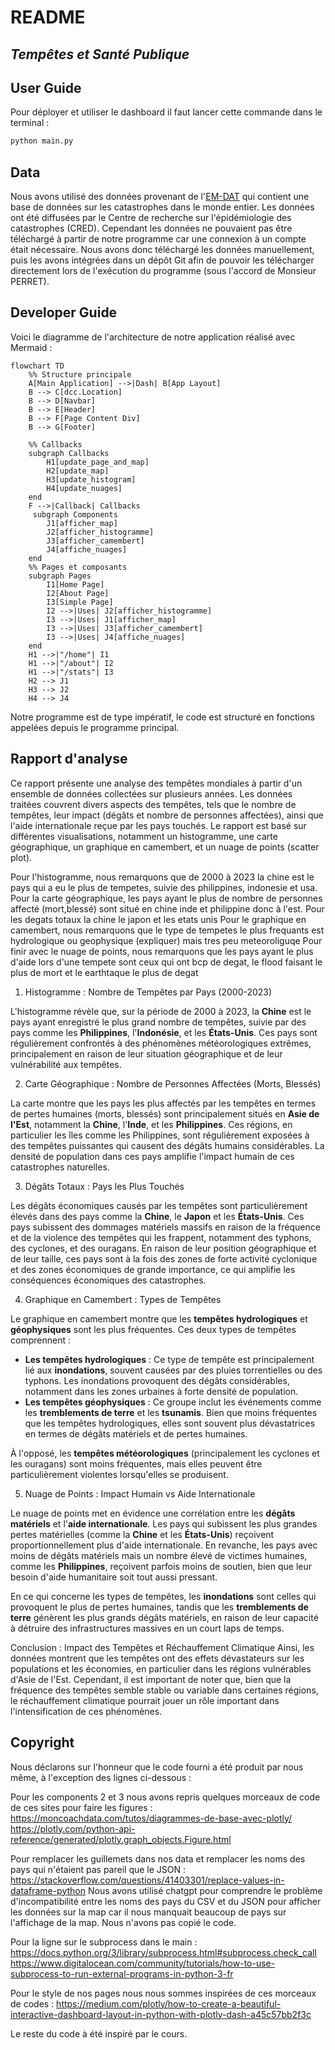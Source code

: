 # README
## _Tempêtes et Santé Publique_

## User Guide

Pour déployer et utiliser le dashboard il faut lancer cette commande dans le terminal :

```sh
python main.py
```

## Data

Nous avons utilisé des données provenant de l'[EM-DAT](https://www.emdat.be/) qui contient une base de données sur les catastrophes dans le monde entier. Les données ont été diffusées par le Centre de recherche sur l'épidémiologie des catastrophes (CRED). Cependant les données ne pouvaient pas être téléchargé à partir de notre programme car une connexion à un compte était nécessaire. Nous avons donc téléchargé les données manuellement, puis les avons intégrées dans un dépôt Git afin de pouvoir les télécharger directement lors de l'exécution du programme (sous l'accord de Monsieur PERRET).


## Developer Guide
Voici le diagramme de l'architecture de notre application réalisé avec Mermaid :
```mermaid
flowchart TD
    %% Structure principale
    A[Main Application] -->|Dash| B[App Layout]
    B --> C[dcc.Location]
    B --> D[Navbar]
    B --> E[Header]
    B --> F[Page Content Div]
    B --> G[Footer]

    %% Callbacks
    subgraph Callbacks
        H1[update_page_and_map]
        H2[update_map]
        H3[update_histogram]
        H4[update_nuages]
    end
    F -->|Callback| Callbacks
     subgraph Components
        J1[afficher_map]
        J2[afficher_histogramme]
        J3[afficher_camembert]
        J4[affiche_nuages]
    end
    %% Pages et composants
    subgraph Pages
        I1[Home Page]
        I2[About Page]
        I3[Simple Page]
        I2 -->|Uses| J2[afficher_histogramme]
        I3 -->|Uses| J1[afficher_map]
        I3 -->|Uses| J3[afficher_camembert]
        I3 -->|Uses| J4[affiche_nuages]
    end
    H1 -->|"/home"| I1
    H1 -->|"/about"| I2
    H1 -->|"/stats"| I3
    H2 --> J1
    H3 --> J2
    H4 --> J4
```

Notre programme est de type impératif, le code est structuré en fonctions appelées depuis le programme principal.


## Rapport d'analyse
Ce rapport présente une analyse des tempêtes mondiales à partir d'un ensemble de données collectées sur plusieurs années. Les données traitées couvrent divers aspects des tempêtes, tels que le nombre de tempêtes, leur impact (dégâts et nombre de personnes affectées), ainsi que l'aide internationale reçue par les pays touchés. Le rapport est basé sur différentes visualisations, notamment un histogramme, une carte géographique, un graphique en camembert, et un nuage de points (scatter plot).

Pour l'histogramme, nous remarquons que de 2000 à 2023 la chine est le pays qui a eu le plus de tempetes, suivie des philippines, indonesie et usa.
Pour la carte géographique, les pays ayant le plus de nombre de personnes affecté (mort,blessé) sont situé en chine inde et philippine donc à l'est.
Pour les degats totaux la chine le japon et les etats unis 
Pour le graphique en camembert, nous remarquons que le type de tempetes le plus frequants est hydrologique ou geophysique (expliquer) mais tres peu meteoroliguqe
Pour finir avec le nuage de points, nous remarquons que les pays ayant le plus d'aide lors d'une tempete sont ceux qui ont bcp de degat, le flood faisant le plus de mort et le earthtaque le plus de degat 

 1. Histogramme : Nombre de Tempêtes par Pays (2000-2023)

L'histogramme révèle que, sur la période de 2000 à 2023, la **Chine** est le pays ayant enregistré le plus grand nombre de tempêtes, suivie par des pays comme les **Philippines**, l'**Indonésie**, et les **États-Unis**. Ces pays sont régulièrement confrontés à des phénomènes météorologiques extrêmes, principalement en raison de leur situation géographique et de leur vulnérabilité aux tempêtes.

 2. Carte Géographique : Nombre de Personnes Affectées (Morts, Blessés)

La carte montre que les pays les plus affectés par les tempêtes en termes de pertes humaines (morts, blessés) sont principalement situés en **Asie de l'Est**, notamment la **Chine**, l'**Inde**, et les **Philippines**. Ces régions, en particulier les îles comme les Philippines, sont régulièrement exposées à des tempêtes puissantes qui causent des dégâts humains considérables. La densité de population dans ces pays amplifie l'impact humain de ces catastrophes naturelles.

 3. Dégâts Totaux : Pays les Plus Touchés

Les dégâts économiques causés par les tempêtes sont particulièrement élevés dans des pays comme la **Chine**, le **Japon** et les **États-Unis**. Ces pays subissent des dommages matériels massifs en raison de la fréquence et de la violence des tempêtes qui les frappent, notamment des typhons, des cyclones, et des ouragans. En raison de leur position géographique et de leur taille, ces pays sont à la fois des zones de forte activité cyclonique et des zones économiques de grande importance, ce qui amplifie les conséquences économiques des catastrophes.

 4. Graphique en Camembert : Types de Tempêtes

Le graphique en camembert montre que les **tempêtes hydrologiques** et **géophysiques** sont les plus fréquentes. Ces deux types de tempêtes comprennent :

- **Les tempêtes hydrologiques** : Ce type de tempête est principalement lié aux **inondations**, souvent causées par des pluies torrentielles ou des typhons. Les inondations provoquent des dégâts considérables, notamment dans les zones urbaines à forte densité de population.
- **Les tempêtes géophysiques** : Ce groupe inclut les événements comme les **tremblements de terre** et les **tsunamis**. Bien que moins fréquentes que les tempêtes hydrologiques, elles sont souvent plus dévastatrices en termes de dégâts matériels et de pertes humaines.

À l'opposé, les **tempêtes météorologiques** (principalement les cyclones et les ouragans) sont moins fréquentes, mais elles peuvent être particulièrement violentes lorsqu'elles se produisent.

 5. Nuage de Points : Impact Humain vs Aide Internationale

Le nuage de points met en évidence une corrélation entre les **dégâts matériels** et l'**aide internationale**. Les pays qui subissent les plus grandes pertes matérielles (comme la **Chine** et les **États-Unis**) reçoivent proportionnellement plus d'aide internationale. En revanche, les pays avec moins de dégâts matériels mais un nombre élevé de victimes humaines, comme les **Philippines**, reçoivent parfois moins de soutien, bien que leur besoin d'aide humanitaire soit tout aussi pressant.

En ce qui concerne les types de tempêtes, les **inondations** sont celles qui provoquent le plus de pertes humaines, tandis que les **tremblements de terre** génèrent les plus grands dégâts matériels, en raison de leur capacité à détruire des infrastructures massives en un court laps de temps.

Conclusion : Impact des Tempêtes et Réchauffement Climatique
Ainsi, les données montrent que les tempêtes ont des effets dévastateurs sur les populations et les économies, en particulier dans les régions vulnérables d'Asie de l'Est. Cependant, il est important de noter que, bien que la fréquence des tempêtes semble stable ou variable dans certaines régions, le réchauffement climatique pourrait jouer un rôle important dans l'intensification de ces phénomènes. 

## Copyright

Nous déclarons sur l'honneur que le code fourni a été produit par nous même, à l'exception des lignes ci-dessous : 
 
Pour les components 2 et 3 nous avons repris quelques morceaux de code de ces sites pour faire les figures :
https://moncoachdata.com/tutos/diagrammes-de-base-avec-plotly/
https://plotly.com/python-api-reference/generated/plotly.graph_objects.Figure.html

Pour remplacer les guillemets dans nos data et remplacer les noms des pays qui n'étaient pas pareil que le JSON :
https://stackoverflow.com/questions/41403301/replace-values-in-dataframe-python
Nous avons utilisé chatgpt pour comprendre le problème d'incompatibilité entre les noms des pays du CSV et du JSON pour afficher les données sur la map car il nous manquait beaucoup de pays sur l'affichage de la map. Nous n'avons pas copié le code.

Pour la ligne sur le subprocess dans le main : https://docs.python.org/3/library/subprocess.html#subprocess.check_call
https://www.digitalocean.com/community/tutorials/how-to-use-subprocess-to-run-external-programs-in-python-3-fr

Pour le style de nos pages nous nous sommes inspirées de ces morceaux de codes : https://medium.com/plotly/how-to-create-a-beautiful-interactive-dashboard-layout-in-python-with-plotly-dash-a45c57bb2f3c

Le reste du code à été inspiré par le cours.

